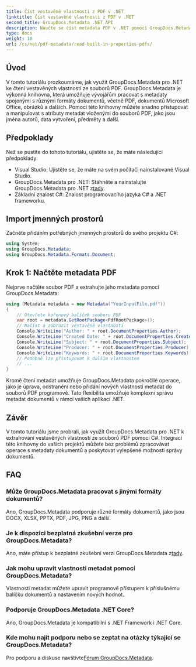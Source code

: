 ```yaml
---
title: Číst vestavěné vlastnosti z PDF v .NET
linktitle: Číst vestavěné vlastnosti z PDF v .NET
second_title: GroupDocs.Metadata .NET API
description: Naučte se číst metadata PDF v .NET pomocí GroupDocs.Metadata. Získejte přístup ke jménům autorů, datům vytvoření, předmětům a dalším pomocí kódu C#.
type: docs
weight: 10
url: /cs/net/pdf-metadata/read-built-in-properties-pdfs/
---
```

## Úvod
V tomto tutoriálu prozkoumáme, jak využít GroupDocs.Metadata pro .NET ke čtení vestavěných vlastností ze souborů PDF. GroupDocs.Metadata je výkonná knihovna, která umožňuje vývojářům pracovat s metadaty spojenými s různými formáty dokumentů, včetně PDF, dokumentů Microsoft Office, obrázků a dalších. Pomocí této knihovny můžete snadno přistupovat a manipulovat s atributy metadat vloženými do souborů PDF, jako jsou jména autorů, data vytvoření, předměty a další.
## Předpoklady
Než se pustíte do tohoto tutoriálu, ujistěte se, že máte následující předpoklady:
- Visual Studio: Ujistěte se, že máte na svém počítači nainstalované Visual Studio.
-  GroupDocs.Metadata pro .NET: Stáhněte a nainstalujte GroupDocs.Metadata pro .NET z[tady](https://releases.groupdocs.com/metadata/net/).
- Základní znalost C#: Znalost programovacího jazyka C# a .NET frameworku.

## Import jmenných prostorů
Začněte přidáním potřebných jmenných prostorů do svého projektu C#:
```csharp
using System;
using GroupDocs.Metadata;
using GroupDocs.Metadata.Formats.Document;
```
## Krok 1: Načtěte metadata PDF
Nejprve načtěte soubor PDF a extrahujte jeho metadata pomocí GroupDocs.Metadata:
```csharp
using (Metadata metadata = new Metadata("YourInputFile.pdf"))
{
    // Otevřete kořenový balíček souboru PDF
    var root = metadata.GetRootPackage<PdfRootPackage>();
    // Načíst a zobrazit vestavěné vlastnosti
    Console.WriteLine("Author: " + root.DocumentProperties.Author);
    Console.WriteLine("Created Date: " + root.DocumentProperties.CreatedDate);
    Console.WriteLine("Subject: " + root.DocumentProperties.Subject);
    Console.WriteLine("Producer: " + root.DocumentProperties.Producer);
    Console.WriteLine("Keywords: " + root.DocumentProperties.Keywords);
    // Podobně lze přistupovat k dalším vlastnostem
    // ...
}
```
Kromě čtení metadat umožňuje GroupDocs.Metadata pokročilé operace, jako je úprava, odstranění nebo přidání nových vlastností metadat do souborů PDF programově. Tato flexibilita umožňuje komplexní správu metadat dokumentů v rámci vašich aplikací .NET.
## Závěr
V tomto tutoriálu jsme probrali, jak využít GroupDocs.Metadata pro .NET k extrahování vestavěných vlastností ze souborů PDF pomocí C#. Integrací této knihovny do vašich projektů můžete bez problémů zpracovávat operace s metadaty dokumentů a poskytovat vylepšené možnosti správy dokumentů.

## FAQ
### Může GroupDocs.Metadata pracovat s jinými formáty dokumentů?
Ano, GroupDocs.Metadata podporuje různé formáty dokumentů, jako jsou DOCX, XLSX, PPTX, PDF, JPG, PNG a další.
### Je k dispozici bezplatná zkušební verze pro GroupDocs.Metadata?
Ano, máte přístup k bezplatné zkušební verzi GroupDocs.Metadata z[tady](https://releases.groupdocs.com/).
### Jak mohu upravit vlastnosti metadat pomocí GroupDocs.Metadata?
Vlastnosti metadat můžete upravit programově přístupem k příslušnému balíčku dokumentů a nastavením nových hodnot.
### Podporuje GroupDocs.Metadata .NET Core?
Ano, GroupDocs.Metadata je kompatibilní s .NET Framework i .NET Core.
### Kde mohu najít podporu nebo se zeptat na otázky týkající se GroupDocs.Metadata?
 Pro podporu a diskuse navštivte[Fórum GroupDocs.Metadata](https://forum.groupdocs.com/c/metadata/14).